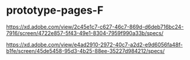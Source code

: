 # prototype-pages-F

https://xd.adobe.com/view/2c45e1c7-c627-46c7-869d-d6deb716bc24-7916/screen/4722e857-5f43-49e1-8304-7959f990a33b/specs/

https://xd.adobe.com/view/e4ad2910-2972-40c7-a2d2-e9d6056fa48f-b1fe/screen/45de5458-95d3-4b25-88ee-35227d984212/specs/
